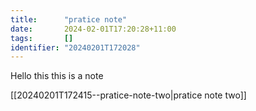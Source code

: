 ```yaml
---
title:      "pratice note"
date:       2024-02-01T17:20:28+11:00
tags:       []
identifier: "20240201T172028"
---
```


Hello this this is a note 

<!--
[pratice note two](denote:20240201T172415) this keeps it hidden
---> 
[[20240201T172415--pratice-note-two|pratice note two]]

